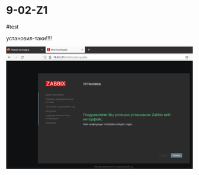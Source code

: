 # 9-02-Z1


#test

установил-таки!!!!

![img](https://github.com/AzarnoyKir/9-02-Z1/blob/2c1e0da138d63b1d0f2e4a4168455c60cc7e194e/img/%D0%B7%D0%B0%D0%B1%D0%B1%D0%B8%D0%BA%D1%81%20%D1%83%D1%81%D1%82%D0%B0%D0%BD%D0%BE%D0%B2%D0%BB%D0%B5%D0%BD%20%D0%BA%D0%BE%D0%BD%D0%B3%D1%80%D0%B0%D1%82%D1%83%D0%BB%D0%B5%D0%B9%D1%82.png)
